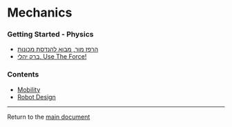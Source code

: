 # Mechanics

### Getting Started - Physics
  - [הרפז מור, מבוא להנדסת מכונות](https://f0a4a0ad-7474-4c9f-8658-2740cfb32302.filesusr.com/ugd/59e060_6acab570a73742039dd5e7a1ac289da1.pdf)
  - [ברק יהלי, Use The Force!](https://f0a4a0ad-7474-4c9f-8658-2740cfb32302.filesusr.com/ugd/59e060_15c298e5784249288894d1aa94c4949d.pdf)

### Contents
  - [Mobility](mobility.md)
  - [Robot Design](robot-design.md)

---
Return to the [main document](../../readme.md)